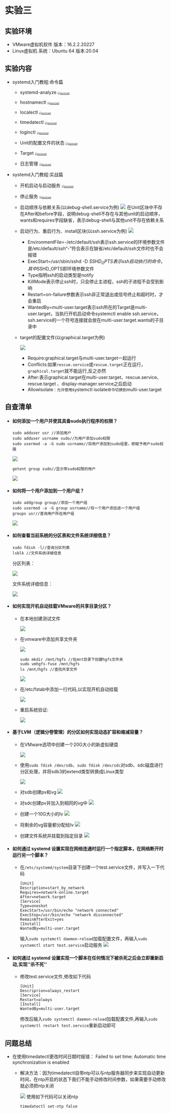 # 实验三

## 实验环境

* VMware虚拟机软件 版本：16.2.2.20227
* Linux虚拟机 系统：Ubuntu 64 版本:20.04

## 实验内容

* systemd入门教程:命令篇
  * systemd-analyze
    [<img src="https://asciinema.org/a/EN7NbHIbiZMsFuwAm4kcp1nCY.svg" alt="asciicast" style="zoom:50%;" />](https://asciinema.org/a/EN7NbHIbiZMsFuwAm4kcp1nCY)
    
  * hostnamectl
     [<img src="https://asciinema.org/a/lTbxHvpiS5gbDcoYEVapBwcmu.svg" alt="asciicast" style="zoom:50%;" />](https://asciinema.org/a/lTbxHvpiS5gbDcoYEVapBwcmu)
     
  * localectl
    [<img src="https://asciinema.org/a/BTLzfjVKWmnNtj8MJ9vj7AIj8.svg" alt="asciicast" style="zoom:50%;" />](https://asciinema.org/a/BTLzfjVKWmnNtj8MJ9vj7AIj8)
    
  * timedatectl
     [<img src="https://asciinema.org/a/o9z9K3cgNjRWwXTf5NsLE7kpE.svg" alt="asciicast" style="zoom:50%;" />](https://asciinema.org/a/o9z9K3cgNjRWwXTf5NsLE7kpE)
  
  * loginctl
     [<img src="https://asciinema.org/a/zYDDFjCchrvSqzjRgwMlD02EQ.svg" alt="asciicast" style="zoom:50%;" />](https://asciinema.org/a/zYDDFjCchrvSqzjRgwMlD02EQ)
  
  * Unit的配置文件的状态
     [<img src="https://asciinema.org/a/diidQjguvqIs8qgh0dLwVuccU.svg" alt="asciicast" style="zoom:50%;" />](https://asciinema.org/a/diidQjguvqIs8qgh0dLwVuccU)
  
  * Target
     [<img src="https://asciinema.org/a/gHPeOnTdGVyVpePeGcLkEkjjh.svg" alt="asciicast" style="zoom:50%;" />](https://asciinema.org/a/gHPeOnTdGVyVpePeGcLkEkjjh)
  
  * 日志管理
     [<img src="https://asciinema.org/a/SQQcP8zMeXpupTH7cyRy0ybvY.svg" alt="asciicast" style="zoom:50%;" />](https://asciinema.org/a/SQQcP8zMeXpupTH7cyRy0ybvY)
  
     
  
* systemd入门教程:实战篇

  * 开机启动与启动服务
    [<img src="https://asciinema.org/a/4lo570uiQoGuWz3NKLKT1CyMU.svg" alt="asciicast" style="zoom:50%;" />](https://asciinema.org/a/4lo570uiQoGuWz3NKLKT1CyMU)

  * 停止服务
    [<img src="https://asciinema.org/a/b3uqPpZYEBkOHUVBoL6k6zBEa.svg" alt="asciicast" style="zoom:50%;" />](https://asciinema.org/a/b3uqPpZYEBkOHUVBoL6k6zBEa)

  * 启动顺序与依赖关系(以debug-shell.service为例)
    ![](.\IMG\unit_debug-shell_conf.png)
    在Unit区块中不存在After和before字段，说明debug-shell不存在与其他unit的启动顺序，wants和requires字段缺省，表示debug-shell与其他unit不存在依赖关系

  * 启动行为、重启行为、install区块(以ssh.service为例)
    ![](./IMG/unit_ssh_conf.png)

    * EnvironmentFile=-/etc/default/ssh表示ssh.service的环境参数文件是/etc/default/ssh“-”符合表示在缺省/etc/default/ssh文件时也不会报错
    * ExecStart=/usr/sbin/sshd -D $SSHD_OPTS表示ssh启动执行的命令，其中$SSHD_OPTS即环境参数文件
    * Type指明ssh的启动类型是notify
    * KillMode表示停止ssh时，只会停止主进程，ssh的子进程不会受到影响
    * Restart=on-failure参数表示ssh非正常退出或信号终止和超时时，才会重启
    * WantedBy=multi-user.target表示ssh所在的Target是multi-user.target，当执行开机启动命令systemctl enable ssh.service，ssh.service的一个符号连接就会放在multi-user.target.wants的子目录中

  * target的配置文件(以graphical.target为例)

    ![](./IMG/graphical_target_conf.png)

    * Require:graphical.target与multi-user.target一起运行
    * Conflicts:如果`rescue.service`或`rescue.target`正在运行，`graphical.target`就不能运行,反之亦然
    * After:表示graphical.target在multi-user.target、rescue.service、rescue.target 、display-manager.service之后启动
    * AllowIsolate`：允许使用`systemctl isolate`命令切换到`multi-user.target


## 自查清单

* #### 如何添加一个用户并使其具备sudo执行程序的权限？

  ```
  sudo adduser usr //添加用户
  sudo adduser usrname sudo//为用户添加sudo权限
  sudo usermod -a -G sudo usrname//将用户添加到sudo组里，即赋予用户sudo权限
  ```

  ![](./IMG/check_list/adduser.png)

  ```
  getent group sudo//显示带sudo权限的用户
  ```

  ![](.\IMG\check_list\check_if_sudo.png)

* #### 如何将一个用户添加到一个用户组？

  ```
  sudo addgroup group//添加一个用户组
  sudo usermod -a -G group usrname//将一个用户添加进一个用户组
  groups usr//查询用户所在用户组
  ```

  ![](.\IMG\check_list\add_group.png)

* #### 如何查看当前系统的分区表和文件系统详细信息？

  ```
  sudo fdisk -l//查询分区列表
  lsblk //文件系统详细信息
  ```

  分区列表：

  ![](.\IMG\check_list\fdisk.png)

  文件系统详细信息：

  ![](.\IMG\check_list\lsblk.png)

* #### 如何实现开机自动挂载VMware的共享目录分区？

  * 在本地创建测试文件

    ![](.\IMG\check_list\local_test.png)

  * 在vmware中添加共享文件夹

    ![](.\IMG\check_list\vmware_setting.png)

    ```
    sudo mkdir /mnt/hgfs //在mnt目录下创建hgfs文件夹
    sudo vmhgfs-fuse /mnt/hgfs
    ls /mnt/hgfs //查找共享文件
    ```

    ![](.\IMG\check_list\share_to_ubuntu.png)

  * 在/etc/fstab中添加一行代码,以实现开机自动挂载

    ![](.\IMG\check_list\modify_fstab.png)

  * 重启系统验证:

    ![](.\IMG\check_list\check_mount.png)

* #### 基于LVM（逻辑分卷管理）的分区如何实现动态扩容和缩减容量？

  * 在VMware选项中创建一个20G大小的新虚拟硬盘

    ![](.\IMG\check_list\new_disk.png)

  * 使用`sudo fdisk /dev/sdb`、`sudo fdisk /dev/sdc`对sdb、sdc磁盘进行分区处理，并将sdb3的extend类型转换成Linux类型

    ![](.\IMG\check_list\partition_disk.png)

  * 对sdb创建pv和vg
    ![](.\IMG\check_list\sdb_pv_vg.png)

  * 对sdc创建pv并加入到相同的vg中
    ![](.\IMG\check_list\sdc_pv_vg.png)

  * 创建一个10G大小的lv
    ![](.\IMG\check_list\lv_create_10G.png)

  * 将剩余的vg容量都分配给lv
    ![](.\IMG\check_list\lv_create_100%free.png)

  * 创建文件系统并挂载到指定目录
    ![](.\IMG\check_list\mount_lv.png)

* #### 如何通过 systemd 设置实现在网络连通时运行一个指定脚本，在网络断开时运行另一个脚本？

  * 在`/etc/systemd/system`目录下创建一个test.service文件，并写入一下代码

    ```
    [Unit]
    Description=start_by_network
    Requires=network-online.target
    After=network.target
    [Service]
    Type=oneshot
    ExecStart=/usr/bin/echo "network connected"
    ExecStop=/usr/bin/echo "network disconnected"
    RemainAfterExit=yes
    [Install]
    WantedBy=multi-user.target
    ```

    输入`sudo systemctl daemon-reload`加载配置文件，再输入`sudo systemctl start test.service`启动服务
    ![](.\IMG\check_list\networkTest_status.png)

    

* #### 如何通过 systemd 设置实现一个脚本在任何情况下被杀死之后会立即重新启动,实现''杀不死''

  * 修改test.service文件,修改如下代码

    ```
    [Unit]
    Descriprion=always_restart
    [Service]
    Restart=always
    [Install]
    WantedBy=multi-user.target
    ```

    修改后输入`sudo systemctl daemon-reload`加载配置文件,再输入`sudo systemctl restart test.service`重新启动即可

## 问题总结



* 在使用timedatectl更改时间日期时报错：
  Failed to set time: Automatic time synchronization is enabled
  
  * 解决方法：因为timedatectl自带ntp可以与ntp服务器同步来实现自动更新时间，在ntp开启的状态下我们不能手动修改时间参数，如果需要手动修改就必须把ntp关闭
    
    
    ![](./IMG/solution_timedatectl.png)
    使用如下代码可以关闭ntp
    
    ```
    timedatectl set-ntp false
    ```

